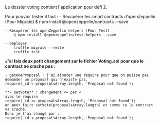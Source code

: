 Le dossier voting contient l'application pour defi 2.

Pour pouvoir tester il faut :
    - Récupérer les smart contracts d’openZeppelin (Pour Migrate)
        $ npm install @openzeppelin/contracts --save

    - Récupérer les openZeppelin helpers (Pour Test)
        $ npm install @openzeppelin/test-helpers --save

    - Deployer 
        truffle migrate --reste
        truffle test


**J'ai fais deux petit changement sur le fichier Voting.sol pour que le contract ne crache pas :**

    - getOneProposal : j'ai ajouter une require pour que on puisse pas demander un proposal qui n'existe pas.
    require(_id < proposalsArray.length, 'Proposal not found');

    **- setVote** : changement <= par <
    avec le require 
    require(_id <= proposalsArray.length, 'Proposal not found');
    on peut faire setVote(proposalsArray.length) et comme ca le contract va craché.
    Donc je l'ai changé par :
    require(_id < proposalsArray.length, 'Proposal not found');
